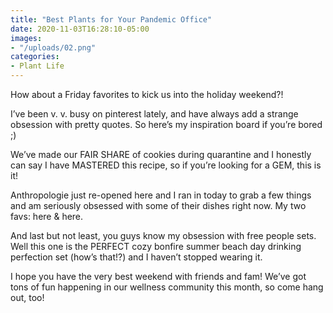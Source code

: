 ```yaml
---
title: "Best Plants for Your Pandemic Office"
date: 2020-11-03T16:28:10-05:00
images:
- "/uploads/02.png"
categories:
- Plant Life
---
```


How about a Friday favorites to kick us into the holiday weekend?! 

I’ve been v. v. busy on pinterest lately, and have always add a strange obsession with pretty quotes. So here’s my inspiration board if you’re bored ;) 

We’ve made our FAIR SHARE of cookies during quarantine and I honestly can say I have MASTERED this recipe, so if you’re looking for a GEM, this is it! 

Anthropologie just re-opened here and I ran in today to grab a few things and am seriously obsessed with some of their dishes right now. My two favs: here & here. 

And last but not least, you guys know my obsession with free people sets. Well this one is the PERFECT cozy bonfire summer beach day drinking perfection set (how’s that!?) and I haven’t stopped wearing it. 

I hope you have the very best weekend with friends and fam! We’ve got tons of fun happening in our wellness community this month, so come hang out, too!